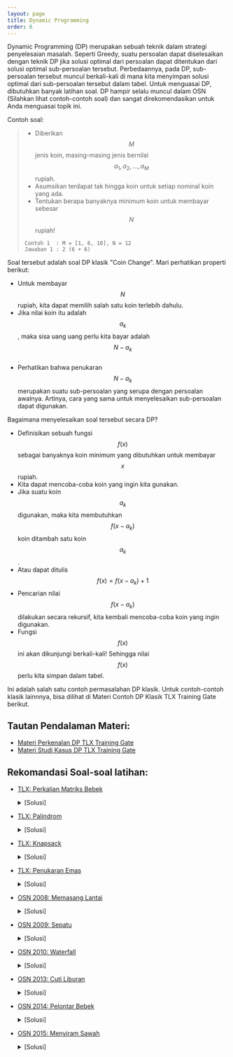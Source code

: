 ```yaml
---
layout: page
title: Dynamic Programming
order: 6
---
```

Dynamic Programming (DP) merupakan sebuah teknik dalam strategi penyelesaian masalah. Seperti Greedy, suatu persoalan dapat diselesaikan dengan teknik DP jika solusi optimal dari persoalan dapat ditentukan dari solusi optimal sub-persoalan tersebut. Perbedaannya, pada DP, sub-persoalan tersebut muncul berkali-kali di mana kita menyimpan solusi optimal dari sub-persoalan tersebut dalam tabel. Untuk menguasai DP, dibutuhkan banyak latihan soal. DP hampir selalu muncul dalam OSN (Silahkan lihat contoh-contoh soal) dan sangat direkomendasikan untuk Anda menguasai topik ini.

Contoh soal:

> - Diberikan $$M$$ jenis koin, masing-masing jenis bernilai $$a_1, a_2, ..., a_M$$ rupiah.
> - Asumsikan terdapat tak hingga koin untuk setiap nominal koin yang ada. 
> - Tentukan berapa banyaknya minimum koin untuk membayar sebesar $$N$$ rupiah!
> 
> ```
> Contoh 1  : M = [1, 6, 10], N = 12
> Jawaban 1 : 2 (6 + 6)
> ```
<!--more-->

Soal tersebut adalah soal DP klasik "Coin Change". Mari perhatikan properti berikut:
- Untuk membayar $$N$$ rupiah, kita dapat memilih salah satu koin terlebih dahulu.
- Jika nilai koin itu adalah $$a_k$$, maka sisa uang uang perlu kita bayar adalah $$N-a_k$$.
- Perhatikan bahwa penukaran $$N - a_k$$ merupakan suatu sub-persoalan yang serupa dengan persoalan awalnya. Artinya, cara yang sama untuk menyelesaikan sub-persoalan dapat digunakan.

Bagaimana menyelesaikan soal tersebut secara DP?
- Definisikan sebuah fungsi $$f(x)$$ sebagai banyaknya koin minimum yang dibutuhkan untuk membayar $$x$$ rupiah.
- Kita dapat mencoba-coba koin yang ingin kita gunakan.
- Jika suatu koin $$a_k$$ digunakan, maka kita membutuhkan $$f(x-a_k)$$ koin ditambah satu koin $$a_k$$.
- Atau dapat ditulis $$f(x) = f(x-a_k) + 1$$
- Pencarian nilai $$f(x-a_k)$$ dilakukan secara rekursif, kita kembali mencoba-coba koin yang ingin digunakan.
- Fungsi $$f(x)$$ ini akan dikunjungi berkali-kali! Sehingga nilai $$f(x)$$ perlu kita simpan dalam tabel.

Ini adalah salah satu contoh permasalahan DP klasik. Untuk contoh-contoh klasik lainnnya, bisa dilihat di Materi Contoh DP Klasik TLX Training Gate berikut.

## Tautan Pendalaman Materi:
- [Materi Perkenalan DP TLX Training Gate](https://training.ia-toki.org/training/curriculums/1/courses/11/chapters/55/lessons/23/)
- [Materi Studi Kasus DP TLX Training Gate](https://training.ia-toki.org/training/curriculums/1/courses/11/chapters/55/lessons/24/)

## Rekomandasi Soal-soal latihan:
- [TLX: Perkalian Matriks Bebek](https://training.ia-toki.org/training/curriculums/1/courses/11/chapters/55/problems/252/) 
	<details>
	<summary>[Solusi]</summary>
	Ini adalah DP klasik "Matrix Chain Multiplication". Silahkan gunakan soal ini untuk berlatih implementasi DP.
	</details>

- [TLX: Palindrom](https://training.ia-toki.org/training/curriculums/1/courses/11/chapters/55/problems/245/) 
	<details>
	<summary>[Solusi]</summary>
	Carilah "Longest Common Subsequence" dari string S dan reverse(S). "Longest Common Subsequence" sendiri adalah salah satu DP klasik.
	</details>

- [TLX: Knapsack](https://training.ia-toki.org/training/curriculums/1/courses/11/chapters/55/problems/251/)
	<details>
	<summary>[Solusi]</summary>
	Ini adalah DP klasik "Knapsack". Silahkan gunakan soal ini untuk berlatih implementasi DP.
	</details>

- [TLX: Penukaran Emas](https://training.ia-toki.org/training/curriculums/1/courses/11/chapters/55/problems/244/)
	<details>
	<summary>[Solusi]</summary>
	Operasi penukaran emas dapat dituliskan dalam formula rekursif \(f(x) = max(x, f(\lfloor \frac{x}{2} \rfloor) + f(\lfloor \frac{x}{3}  \rfloor) + f(\lfloor \frac{x}{4}  \rfloor) ) \). Anda bisa gunakan memoisasi pada formula rekursif tersebut.
	</details>

- [OSN 2008: Memasang Lantai](https://training.ia-toki.org/problemsets/68/problems/344/)
	<details>
	<summary>[Solusi]</summary>
	Cari formula rekursifnya, lalu lakukan memoisasi. Petunjuk, mirip dengan deret fibonacci.
	</details>

- [OSN 2009: Sepatu](https://training.ia-toki.org/problemsets/66/problems/334/)
	<details>
	<summary>[Solusi]</summary>
	Coba urutkan dulu ukuran kaki bebek dan ukuran sepatu yang ada. Cobalah definisikan fungsi f(x,y) yang berarti solusi optimal jika saat ini kita sudah memroses x bebek pertama dan y sepatu pertama. Catatan, soal ini juga dapat diselesaikan dengan teknik Greedy!
	</details>

- [OSN 2010: Waterfall](https://training.ia-toki.org/problemsets/51/problems/247/)
	<details>
	<summary>[Solusi]</summary>
	Coba definisikan fungsi f(x,y) yang artinya adalah berapa banyak tabrakan terjadi jika air muncul dari titik (x,y)
	</details>

- [OSN 2013: Cuti Liburan](https://training.ia-toki.org/problemsets/43/problems/216/)
	<details>
	<summary>[Solusi]</summary>
	Anggaplah f(i,j,k) berarti total daya maksimal jika kita memiliki pilihan baju dari nomor 1 sampai i, kapasitas koper sebanyak j, dan sudah ada k warna berbeda dalam koper. Permasalahannya adalah, saat kita mencoba suatu baju ke-i sebagai solusi, kita tidak tahu apakah warna baju ke-i sudah ada sebelumnya. Untuk menangani ini, kita dapat mengurutkan baju-baju tersebut sesuai warnanya, sehingga baju dengan warna yang sama akan selalu bersebelahan. Selanjutnya tambahkan 1 buah state pada DP tersebut yang menyatakan apakah baju dengan warna yang sama dengan baju ke-i sudah pernah dibawa atau belum. Bentuk akhir DP ini menjadi f(i,j,k,z) dengan z = 0 jika baju dengan warna yang sama dengan baju ke-i belum pernah dibawa, atau 1 jika sebaliknya.
	</details>


- [OSN 2014: Pelontar Bebek](https://training.ia-toki.org/problemsets/39/problems/203/)
	<details>
	<summary>[Solusi]</summary>
	Perhatikan sudut maksimal hanyalah 1800, sehingga meskipun ada 100000 pilihan roda gigi yang tersedia, namun hanya akan ada maksimal 1800 pilihan roda gigi dengan sudut berbeda. Untuk setiap sudut, pilihlah roda gigi dengan kecepatan maksimal. Setelah itu, cukup lakukan DP untuk pendapatkan nilai f(i,j) yang berarti nilai kecepatan maksimum yang didapat jika kita memiliki pilihan roda gigi dari nomor 1 sampai nomor i, dan sudut yang dicapai adalah j. Setelah itu, cukup lakukan Brute Force untuk mendapatkan jarak tembak masing-masing sudut, dan carilah yang terjauh.
	</details>

- [OSN 2015: Menyiram Sawah](https://training.ia-toki.org/problemsets/2/problems/5/)
	<details>
	<summary>[Solusi]</summary>
	Pertama-tama, kita buat matriks baru D dengan nilai D[i,j] = 1 jika petak pada baris i dan kolom j adalah petak dominan, dan 0 jika sebaliknya.  Untuk persoalan ini, kita akan memerlukan 6 varian dari matriks tersebut:

	- Petak yang dominan terhadap keempat tetangganya.
	- Petak yang dominan terhadap seluruh tetangga kecuali petak di atasnya. 
	- Petak yang dominan terhadap seluruh tetangga kecuali petak di kirinya.
	- Petak yang dominan terhadap seluruh tetangga kecuali petak di bawahnya. 
	- Petak yang dominan terhadap seluruh tetangga kecuali petak di kanannya. 
	- Petak yang dominan terhadap tetangga di kiri dan kanannya. 

	Untuk masing-masing matriks, lakukan DP "Prefix sum 2D". Dengan 6 tabel DP berbeda, anda bisa menjawab setiap query dengan kompleksitas O(1). Detilnya diserahkan kepada Anda untuk latihan.
	</details>





